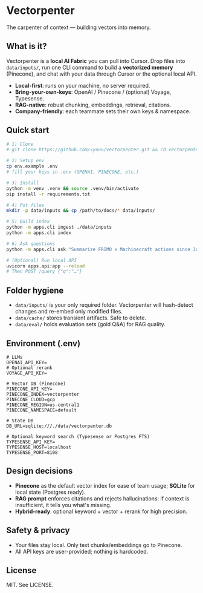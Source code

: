 # Vectorpenter
The carpenter of context — building vectors into memory.

## What is it?
Vectorpenter is a **local AI Fabric** you can pull into Cursor. Drop files into `data/inputs/`, run one CLI command to build a **vectorized memory** (Pinecone), and chat with your data through Cursor or the optional local API.

- **Local-first**: runs on your machine, no server required.
- **Bring-your-own-keys**: OpenAI / Pinecone / (optional) Voyage, Typesense.
- **RAG-native**: robust chunking, embeddings, retrieval, citations.
- **Company-friendly**: each teammate sets their own keys & namespace.

## Quick start
```bash
# 1) Clone
# git clone https://github.com/<you>/vectorpenter.git && cd vectorpenter

# 2) Setup env
cp env.example .env
# fill your keys in .env (OPENAI, PINECONE, etc.)

# 3) Install
python -m venv .venv && source .venv/bin/activate
pip install -r requirements.txt

# 4) Put files
mkdir -p data/inputs && cp /path/to/docs/* data/inputs/

# 5) Build index
python -m apps.cli ingest ./data/inputs
python -m apps.cli index

# 6) Ask questions
python -m apps.cli ask "Summarize FRIMO x Machinecraft actions since July 2025" --k 12

# (Optional) Run local API
uvicorn apps.api:app --reload
# Then POST /query {"q":"…"}
```

## Folder hygiene
- `data/inputs/` is your only required folder. Vectorpenter will hash-detect changes and re-embed only modified files.
- `data/cache/` stores transient artifacts. Safe to delete.
- `data/eval/` holds evaluation sets (gold Q&A) for RAG quality.

## Environment (.env)
```
# LLMs
OPENAI_API_KEY=
# Optional rerank
VOYAGE_API_KEY=

# Vector DB (Pinecone)
PINECONE_API_KEY=
PINECONE_INDEX=vectorpenter
PINECONE_CLOUD=gcp
PINECONE_REGION=us-central1
PINECONE_NAMESPACE=default

# State DB
DB_URL=sqlite:///./data/vectorpenter.db

# Optional keyword search (Typesense or Postgres FTS)
TYPESENSE_API_KEY=
TYPESENSE_HOST=localhost
TYPESENSE_PORT=8108
```

## Design decisions
- **Pinecone** as the default vector index for ease of team usage; **SQLite** for local state (Postgres ready).
- **RAG prompt** enforces citations and rejects hallucinations: if context is insufficient, it tells you what's missing.
- **Hybrid-ready**: optional keyword + vector + rerank for high precision.

## Safety & privacy
- Your files stay local. Only text chunks/embeddings go to Pinecone.
- All API keys are user-provided; nothing is hardcoded.

## License
MIT. See LICENSE.
